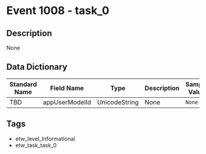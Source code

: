 # Event 1008 - task_0

## Description
None

## Data Dictionary
|Standard Name|Field Name|Type|Description|Sample Value|
|---|---|---|---|---|
|TBD|appUserModelId|UnicodeString|None|`None`|

## Tags
* etw_level_Informational
* etw_task_task_0